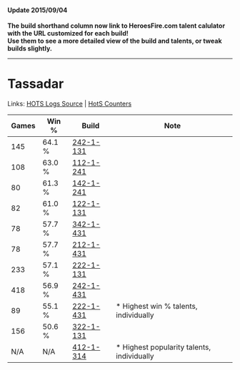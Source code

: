 #### Update 2015/09/04
**The build shorthand column now link to HeroesFire.com talent calulator with the URL customized for each build!  
Use them to see a more detailed view of the build and talents, or tweak builds slightly.**

***

# Tassadar

Links: [HOTS Logs Source](https://www.hotslogs.com/Sitewide/HeroDetails?Hero=Tassadar) | [HotS Counters](http://hotscounters.com/#/hero/Tassadar)

Games  | Win %  | Build     | Note
-----  | -----  | -----     | ----
145    | 64.1 % | [242-1-131](http://www.heroesfire.com/hots/talent-calculator/tassadar#lOWB) | 
108    | 63.0 % | [112-1-241](http://www.heroesfire.com/hots/talent-calculator/tassadar#gR9P) | 
80     | 61.3 % | [142-1-241](http://www.heroesfire.com/hots/talent-calculator/tassadar#haOv) | 
82     | 61.0 % | [122-1-131](http://www.heroesfire.com/hots/talent-calculator/tassadar#gpYB) | 
78     | 57.7 % | [342-1-431](http://www.heroesfire.com/hots/talent-calculator/tassadar#pCjt) | 
78     | 57.7 % | [212-1-431](http://www.heroesfire.com/hots/talent-calculator/tassadar#kFLN) | 
233    | 57.1 % | [222-1-131](http://www.heroesfire.com/hots/talent-calculator/tassadar#kdhB) | 
418    | 56.9 % | [242-1-431](http://www.heroesfire.com/hots/talent-calculator/tassadar#lOat) | 
89     | 55.1 % | [222-1-431](http://www.heroesfire.com/hots/talent-calculator/tassadar#kdlt) | * Highest win % talents, individually
156    | 50.6 % | [322-1-131](http://www.heroesfire.com/hots/talent-calculator/tassadar#oRqB) | 
N/A    | N/A    | [412-1-314](http://www.heroesfire.com/hots/talent-calculator/tassadar#rtbY) | * Highest popularity talents, individually
